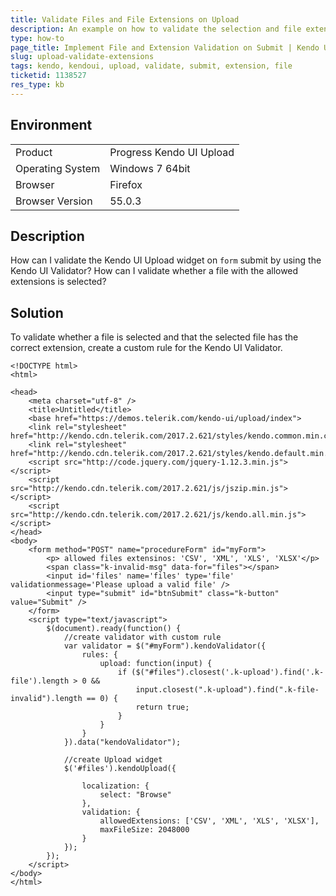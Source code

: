 ```yaml
---
title: Validate Files and File Extensions on Upload
description: An example on how to validate the selection and file extension in the Kendo UI Upload.
type: how-to
page_title: Implement File and Extension Validation on Submit | Kendo UI Upload
slug: upload-validate-extensions
tags: kendo, kendoui, upload, validate, submit, extension, file
ticketid: 1138527
res_type: kb
---
```


## Environment

<table>
 <tr>
  <td>Product</td>
  <td>Progress Kendo UI Upload</td>
 </tr>
 <tr>
  <td>Operating System</td>
  <td>Windows 7 64bit</td>
 </tr>
 <tr>
  <td>Browser</td>
  <td>Firefox</td>
 </tr>
 <tr>
  <td>Browser Version</td>
  <td>55.0.3</td>
 </tr>
</table>


## Description

How can I validate the Kendo UI Upload widget on `form` submit by using the Kendo UI Validator? How can I validate whether a file with the allowed extensions is selected?

## Solution

To validate whether a file is selected and that the selected file has the correct extension, create a custom rule for the Kendo UI Validator.

```dojo
<!DOCTYPE html>
<html>

<head>
    <meta charset="utf-8" />
    <title>Untitled</title>
    <base href="https://demos.telerik.com/kendo-ui/upload/index">
    <link rel="stylesheet" href="http://kendo.cdn.telerik.com/2017.2.621/styles/kendo.common.min.css">
    <link rel="stylesheet" href="http://kendo.cdn.telerik.com/2017.2.621/styles/kendo.default.min.css">
    <script src="http://code.jquery.com/jquery-1.12.3.min.js"></script>
    <script src="http://kendo.cdn.telerik.com/2017.2.621/js/jszip.min.js"></script>
    <script src="http://kendo.cdn.telerik.com/2017.2.621/js/kendo.all.min.js"></script>
</head>
<body>
    <form method="POST" name="procedureForm" id="myForm">
        <p> allowed files extensinos: 'CSV', 'XML', 'XLS', 'XLSX'</p>
        <span class="k-invalid-msg" data-for="files"></span>
        <input id='files' name='files' type='file' validationmessage='Please upload a valid file' />
        <input type="submit" id="btnSubmit" class="k-button" value="Submit" />
    </form>
    <script type="text/javascript">
        $(document).ready(function() {
            //create validator with custom rule
            var validator = $("#myForm").kendoValidator({
                rules: {
                    upload: function(input) {
                        if ($("#files").closest('.k-upload').find('.k-file').length > 0 &&
                            input.closest(".k-upload").find(".k-file-invalid").length == 0) {
                            return true;
                        }
                    }
                }
            }).data("kendoValidator");

            //create Upload widget
            $('#files').kendoUpload({

                localization: {
                    select: "Browse"
                },
                validation: {
                    allowedExtensions: ['CSV', 'XML', 'XLS', 'XLSX'],
                    maxFileSize: 2048000
                }
            });
        });
    </script>  
</body>
</html>
```
